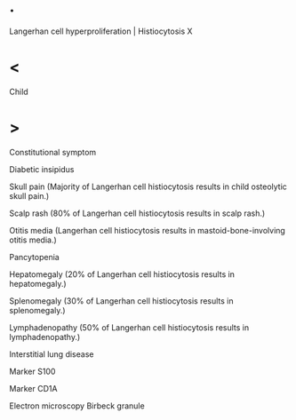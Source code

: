 # .

Langerhan cell hyperproliferation | Histiocytosis X

# <

Child

# >

Constitutional symptom

Diabetic insipidus

Skull pain (Majority of Langerhan cell histiocytosis results in child osteolytic skull pain.)

Scalp rash (80% of Langerhan cell histiocytosis results in scalp rash.)

Otitis media (Langerhan cell histiocytosis results in mastoid-bone-involving otitis media.)

Pancytopenia

Hepatomegaly (20% of Langerhan cell histiocytosis results in hepatomegaly.)

Splenomegaly (30% of Langerhan cell histiocytosis results in splenomegaly.)

Lymphadenopathy (50% of Langerhan cell histiocytosis results in lymphadenopathy.)

Interstitial lung disease

Marker S100

Marker CD1A

Electron microscopy Birbeck granule
